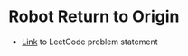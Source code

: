 # Robot Return to Origin

- [Link](https://leetcode.com/problems/robot-return-to-origin/) to LeetCode problem statement
